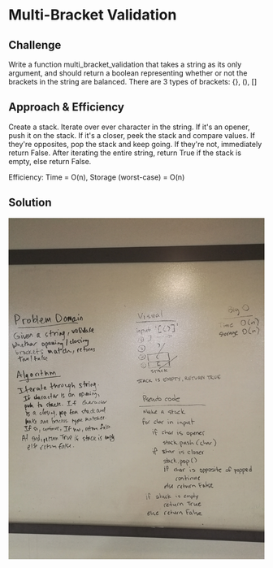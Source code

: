 # Multi-Bracket Validation

## Challenge
Write a function multi_bracket_validation that takes a string as its only argument, and should return a boolean representing whether or not the brackets in the string are balanced. There are 3 types of brackets: {}, (), []

## Approach & Efficiency
Create a stack. Iterate over ever character in the string. If it's an opener, push it on the stack. If it's a closer, peek the stack and compare values. If they're opposites, pop the stack and keep going. If they're not, immediately return False. After iterating the entire string, return True if the stack is empty, else return False.

Efficiency: Time = O(n), Storage (worst-case) = O(n)

## Solution

![solution](https://github.com/scott-currie/data_structures_and_algorithms/raw/master/assets/multi_bracket_validation.jpg)


